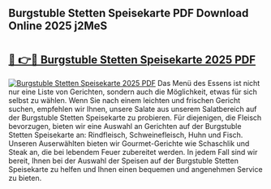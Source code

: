 ## Burgstuble Stetten Speisekarte PDF Download Online 2025 j2MeS

# <h2><a href="http://gc9xpt.nevu.top/?p=Burgstuble+Stetten+Speisekarte">🔗 👉🔴 Burgstuble Stetten Speisekarte 2025 PDF</a></h2>

[![Burgstuble Stetten Speisekarte 2025 PDF](https://i.imgur.com/dBaPXMq.png)](http://gc9xpt.nevu.top/?p=Burgstuble+Stetten+Speisekarte)
Das Menü des Essens ist nicht nur eine Liste von Gerichten, sondern auch die Möglichkeit, etwas für sich selbst zu wählen. Wenn Sie nach einem leichten und frischen Gericht suchen, empfehlen wir Ihnen, unsere Salate aus unserem Salatbereich auf der Burgstuble Stetten Speisekarte zu probieren. Für diejenigen, die Fleisch bevorzugen, bieten wir eine Auswahl an Gerichten auf der Burgstuble Stetten Speisekarte an: Rindfleisch, Schweinefleisch, Huhn und Fisch. Unseren Auserwählten bieten wir Gourmet-Gerichte wie Schaschlik und Steak an, die bei lebendem Feuer zubereitet werden. In jedem Fall sind wir bereit, Ihnen bei der Auswahl der Speisen auf der Burgstuble Stetten Speisekarte zu helfen und Ihnen einen bequemen und angenehmen Service zu bieten.
